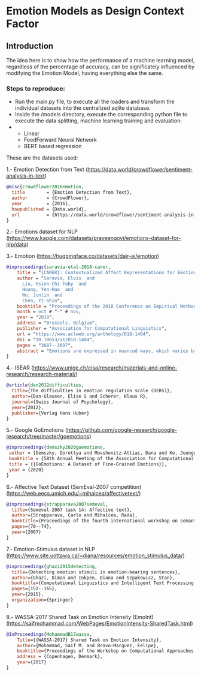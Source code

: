 # Emotion Models as Design Context Factor

## Introduction
The idea here is to show how the performance of a machine learning model, regardless of the percentage of accuracy, can be significately influenced by modifying the Emotion Model, having everything else the same.

### Steps to reproduce:

- Run the main.py file, to execute all the loaders and transform the individual datasets into the centralized sqlite database.
- Inside the /models directory, execute the corresponding python file to execute the data splitting, machine learning training and evaluation:
- - Linear
  - FeedForward Neural Network
  - BERT based regression

These are the datasets used:

1.- Emotion Detection from Text (https://data.world/crowdflower/sentiment-analysis-in-text)
```bibtex
@misc{crowdflower2016emotion,
  title        = {Emotion Detection from Text},
  author       = {CrowdFlower},
  year         = {2016},
  howpublished = {Data.world},
  url          = {https://data.world/crowdflower/sentiment-analysis-in-text}
}
```


2.- Emotions dataset for NLP (https://www.kaggle.com/datasets/praveengovi/emotions-dataset-for-nlp/data)

3.- Emotion (https://huggingface.co/datasets/dair-ai/emotion)

```bibtex
@inproceedings{saravia-etal-2018-carer,
    title = "{CARER}: Contextualized Affect Representations for Emotion Recognition",
    author = "Saravia, Elvis  and
      Liu, Hsien-Chi Toby  and
      Huang, Yen-Hao  and
      Wu, Junlin  and
      Chen, Yi-Shin",
    booktitle = "Proceedings of the 2018 Conference on Empirical Methods in Natural Language Processing",
    month = oct # "-" # nov,
    year = "2018",
    address = "Brussels, Belgium",
    publisher = "Association for Computational Linguistics",
    url = "https://www.aclweb.org/anthology/D18-1404",
    doi = "10.18653/v1/D18-1404",
    pages = "3687--3697",
    abstract = "Emotions are expressed in nuanced ways, which varies by collective or individual experiences, knowledge, and beliefs. Therefore, to understand emotion, as conveyed through text, a robust mechanism capable of capturing and modeling different linguistic nuances and phenomena is needed. We propose a semi-supervised, graph-based algorithm to produce rich structural descriptors which serve as the building blocks for constructing contextualized affect representations from text. The pattern-based representations are further enriched with word embeddings and evaluated through several emotion recognition tasks. Our experimental results demonstrate that the proposed method outperforms state-of-the-art techniques on emotion recognition tasks.",
}
```

4.- ISEAR (https://www.unige.ch/cisa/research/materials-and-online-research/research-material/)

```bibtex
@article{dan2012difficulties,
  title={The difficulties in emotion regulation scale (DERS)},
  author={Dan-Glauser, Elise S and Scherer, Klaus R},
  journal={Swiss Journal of Psychology},
  year={2012},
  publisher={Verlag Hans Huber}
}
```

5.- Google GoEmotions (https://github.com/google-research/google-research/tree/master/goemotions)

```bibtex
@inproceedings{demszky2020goemotions,
 author = {Demszky, Dorottya and Movshovitz-Attias, Dana and Ko, Jeongwoo and Cowen, Alan and Nemade, Gaurav and Ravi, Sujith},
 booktitle = {58th Annual Meeting of the Association for Computational Linguistics (ACL)},
 title = {{GoEmotions: A Dataset of Fine-Grained Emotions}},
 year = {2020}
}
```

6.- Affective Text Dataset (SemEval-2007 competition) (https://web.eecs.umich.edu/~mihalcea/affectivetext/)

```bibtex
@inproceedings{strapparava2007semeval,
  title={Semeval-2007 task 14: Affective text},
  author={Strapparava, Carlo and Mihalcea, Rada},
  booktitle={Proceedings of the fourth international workshop on semantic evaluations (SemEval-2007)},
  pages={70--74},
  year={2007}
}
```
7.- Emotion-Stimulus dataset in NLP (https://www.site.uottawa.ca/~diana/resources/emotion_stimulus_data/)
```bibtex
@inproceedings{ghazi2015detecting,
  title={Detecting emotion stimuli in emotion-bearing sentences},
  author={Ghazi, Diman and Inkpen, Diana and Szpakowicz, Stan},
  booktitle={Computational Linguistics and Intelligent Text Processing: 16th International Conference, CICLing 2015, Cairo, Egypt, April 14-20, 2015, Proceedings, Part II 16},
  pages={152--165},
  year={2015},
  organization={Springer}
}
```

8.- WASSA-2017 Shared Task on Emotion Intensity (EmoInt) (https://saifmohammad.com/WebPages/EmotionIntensity-SharedTask.html)
```bibtex
@InProceedings{MohammadB17wassa,
	Title={{WASSA-2017} Shared Task on Emotion Intensity},
	author={Mohammad, Saif M. and Bravo-Marquez, Felipe},
	booktitle={Proceedings of the Workshop on Computational Approaches to Subjectivity, Sentiment and Social Media Analysis (WASSA)}, 
	address = {Copenhagen, Denmark},
	year={2017}
}
```
